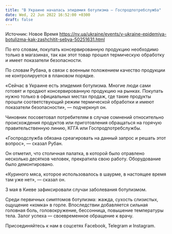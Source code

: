 ```yaml
---
title: "В Украине началась эпидемия ботулизма — Госпродпотребслужба"
date: Wed, 22 Jun 2022 16:52:00 +0300
draft: false
---
```

Источник: Новое Время https://nv.ua/ukraine/events/v-ukraine-epidemiya-botulizma-kak-zashchitit-sebya-50251631.html


 По его словам, покупать консервированную продукцию необходимо только в магазинах, так как этот товар прошел термическую обработку и имеет показатели безопасности.

По словам Рубана, в связи с военным положением качество продукции не контролируется в плановом порядке.

«Сейчас в Украине есть эпидемия ботулизма. Многие люди сами готовят и продают консервированную продукцию на рынках. Покупать нужно только в официальных местах продаж, где такие продукты прошли соответствующий режим термической обработки и имеют показатели безопасности», — подчеркнул он.

Чиновник посоветовал потребителям в случае сомнений относительно происхождения продуктов или приготовления обращаться на горячую правительственную линию, КГГА или Госпродпотребслужбы.

«Госпродслужба обязана среагировать на данный запрос и решать этот вопрос», — сказал Рубан.

Он отметил, что столичная палатка, в которой было отравлено несколько десятков человек, прекратила свою работу. Оборудование было демонтировано.

«Куриного мяса, которое использовалось в шаурме, в настоящее время там уже нет», — сказал он.

3 мая в Киеве зафиксировали случаи заболевания ботулизмом.

Среди первичных симптомов ботулизма: жажда, сухость слизистых, ощущение «комка» в горле. Впоследствии добавляется сильная головная боль, головокружение, бессонница, повышение температуры тела. Залог успеха — своевременное обращение к врачу.

Присоединяйтесь к нам в соцсетях Facebook, Telegram и Instagram.
